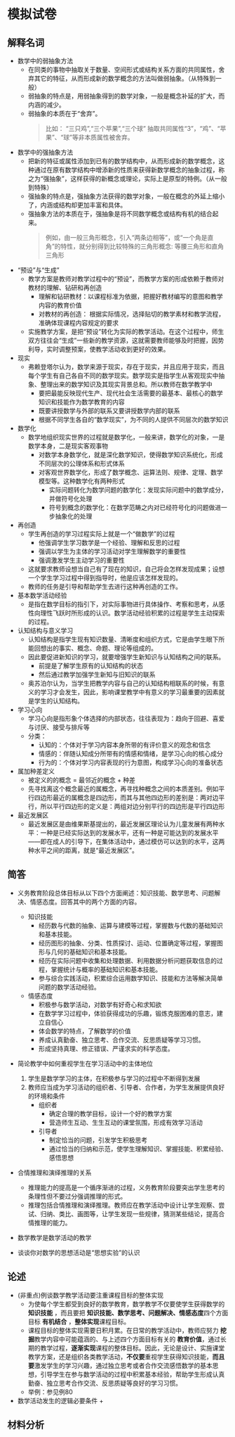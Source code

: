 # 模拟试卷
## 解释名词
+ 数学中的弱抽象方法
    + 在同类的事物中抽取关于数量、空间形式或结构关系方面的共同属性，舍弃其它的特征，从而形成新的数学概念的方法叫做弱抽象。（从特殊到一般）
    + 弱抽象的特点是，用弱抽象得到的数学对象，一般是概念补延的扩大，而内涵的减少。
    + 弱抽象的本质在于“舍弃”。
        > 比如： “三只鸡”,“三个苹果”,“三个球” 抽取共同属性“3”，“鸡”、“苹果”、“球”等非本质属性被舍弃。
+ 数学中的强抽象方法
    + 把新的特征或属性添加到已有的数学结构中，从而形成新的数学概念，这种通过在原有数学结构中增添新的性质来获得新数学概念的抽象过程，称之为“强抽象”，这样获得的新概念或理论，实际上是原型的特例。（从一般到特殊）
    + 强抽象的特点是，强抽象方法获得的数学对象，一般在概念的外延上缩小了，内涵或结构却更加丰富和具体。
    + 强抽象方法的本质在于，强抽象是将不同数学概念或结构有机的结合起来。
        >  例如，由一般三角形概念，引入“两条边相等”，或“一个角是直角”的特性，就分别得到比较特殊的三角形概念: 等腰三角形和直角三角形
+ “预设”与“生成”
    + 教学方案是教师对教学过程中的“预设”，而教学方案的形成依赖于教师对教材的理解、钻研和再创造
        + 理解和钻研教材：以课程标准为依据，把握好教材编写的意图和教学内容的教育价值
        + 对教材的再创造： 根据实际情况，选择贴切的教学素材和教学流程，准确体现课程内容规定的要求
    + 实施教学方案，是把“预设”转化为实际的教学活动。在这个过程中，师生双方往往会“生成”一些新的教学资源，这就需要教师能够及时把握，因势利导，实时调整预案，使教学活动收到更好的效果。
+ 现实
    + 弗赖登塔尔认为，数学来源于现实，存在于现实，并且应用于现实，而且每个学生有自己各自不同的数学现实。数学现实是指学生从客观现实中抽象、整理出来的数学知识及其现实背景总和。所以教师在数学教学中
        + 要把最能反映现代生产、现代社会生活需要的最基本、最核心的数学知识和技能作为数学教育的内容
        + 既要讲授数学与外部的联系又要讲授数学内部的联系
        + 根据不同学生各自的“数学现实”，为不同的人提供不同层次的数学知识
+ 数学化
    + 数学地组织现实世界的过程就是数学化，一般来讲，数学化的对象，一是数学本身，二是现实客观事物
        + 对数学本身数学化，就是深化数学知识，使得数学知识系统化，形成不同层次的公理体系和形式体系
        + 对客观世界数学化，形成了数学概念、运算法则、规律、定理、数学模型等。这种数学化有两种形式
            + 实际问题转化为数学问题的数学化：发现实际问题中的数学成分，并做符号化处理
            + 符号到概念的数学化：在数学范畴之内对已经符号化的问题做进一步抽象化的处理
+ 再创造
    + 学生再创造的学习过程实际上就是一个“做数学”的过程
        + 他强调学生学习数学是一个经验、理解和反思的过程
        + 强调以学生为主体的学习活动对学生理解数学的重要性
        + 强调激发学生主动学习的重要性
    + 这就要求教师设想当自己有了现在的知识，自己将会怎样发现成果；设想一个学生学习过程中得到指导时，他是应该怎样发现的。
    + 教师的任务是引导和帮助学生去进行这种再创造的工作。
+ 基本数学活动经验
    + 是指在数学目标的指引下，对实际事物进行具体操作、考察和思考，从感性向理性飞跃时所形成的认识。数学活动经验积累的过程是学生主动探索的过程。
+ 认知结构与意义学习
    + 认知结构是指学生现有知识数量、清晰度和组织方式，它是由学生眼下所能回想出的事实、概念、命题、理论等组成的。
    + 因此要促进新知识的学习，就要增强学生新知识与认知结构之间的联系。
        + 前提是了解学生原有的认知结构的状态
        + 然后通过教学加强学生新知与旧知识的联系
    + 奥苏泊尔认为，当学生把教学内容与自己的认知结构相联系的时候，有意义的学习才会发生，因此，影响课堂教学中有意义的学习最重要的因素就是学生的认知结构。
+ 学习心向
    + 学习心向是指形象个体选择的内部状态，往往表现为：趋向于回避、喜爱与讨厌、接受与排斥等
    + 分类：
        + 认知的：个体对于学习内容本身所带的有评价意义的观念和信念
        + 情感的：伴随认知成分所带有的情感和情绪，是学习心向的核心成分
        + 行为的：个体对学习内容表现的行为意图，构成学习心向的准备状态
+ 属加种差定义
    + 被定义的的概念 = 最邻近的概念 + 种差
    + 先寻找离这个概念最近的属概念，再寻找种概念之间的本质差别。例如平行四边形最近的属概念是四边形，而其与其他四边形的差别是：两对边平行，所以平行四边形的定义是：两组对边分别平行的四边形是平行四边形
+ 最近发展区
    + 最近发展区是由维果斯基提出的，最近发展区理论认为儿童发展有两种水平：一种是已经实际达到的发展水平，还有一种是可能达到的发展水平——即在成人的引导下，在集体活动中，通过模仿可以达到的水平，这两种水平之间的距离，就是“最近发展区”。
## 简答
+ 义务教育阶段总体目标从以下四个方面阐述：知识技能、数学思考、问题解决、情感态度。回答其中的两个方面的内容。
    + 知识技能
        + 经历数与代数的抽象、运算与建模等过程，掌握数与代数的基础知识和基本技能。
        + 经历图形的抽象、分类、性质探讨、运动、位置确定等过程，掌握图形与几何的基础知识和基本技能。
        + 经历在实际问题中收集和处理数据、利用数据分析问题获取信息的过程，掌握统计与概率的基础知识和基本技能。
        + 参与综合实践活动，积累综合运用数学知识、技能和方法等解决简单问题的数学活动经验。
    + 情感态度
        + 积极参与数学活动，对数学有好奇心和求知欲
        + 在数学学习过程中，体验获得成功的乐趣，锻炼克服困难的意志，建立自信心
        + 体会数学的特点，了解数学的价值
        + 养成认真勤奋、独立思考、合作交流、反思质疑等学习习惯。
        + 形成坚持真理、修正错误、严谨求实的科学态度。
+ 简论教学中如何重视学生在学习活动中的主体地位
    1. 学生是数学学习的主体，在积极参与学习的过程中不断得到发展
    2. 教师应当成为学习活动的组织者、引导者、合作者，为学生发展提供良好的环境和条件
        + 组织者
            + 确定合理的教学目标，设计一个好的教学方案
            + 营造师生互动、生生互动的课堂氛围，形成有效学习活动
        + 引导者
            + 制定恰当的问题，引发学生积极思考
            + 通过恰当的归纳和示范，使学生理解知识、掌握技能、积累经验、感悟思想
    
+ 合情推理和演绎推理的关系
    + 推理能力的提高是一个循序渐进的过程，义务教育阶段要突出学生思考的条理性但不要过分强调推理的形式。
    + 推理包括合情推理和演绎推理。教师应在教学活动中设计让学生观察、尝试、归纳、类比、画图等，让学生发现一些规律，猜测某些结论，提高合情推理的能力。
+ 数学教学是数学活动的教学
+ 谈谈你对数学的思想活动是“思想实验”的认识
## 论述
+ (非重点)例谈数学教学活动要注重课程目标的整体实现
    + 为使每个学生都受到良好的数学教育，数学教学不仅要使学生获得数学的 **知识技能** ，而且要把 **知识技能、数学思考、问题解决、情感态度**四个方面目标 **有机结合** ，**整体实现**课程目标。
    + 课程目标的整体实现需要日积月累。在日常的教学活动中，教师应努力 **挖掘**教学内容中可能蕴涵的、与上述四个方面目标有关的 **教育价值**，通过长期的教学过程，**逐渐实现**课程的整体目标。因此，无论是设计、实施课堂教学方案，还是组织各类教学活动，**不仅要**重视学生获得知识技能，**而且要**激发学生的学习兴趣，通过独立思考或者合作交流感悟数学的基本思想，引导学生在参与数学活动的过程中积累基本经验，帮助学生形成认真勤奋、独立思考合作交流、反思质疑等良好的学习习惯。
    + 举例：参见例80
+ 数学活动发生的逻辑必要条件
    + 
## 材料分析
